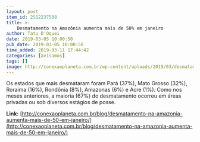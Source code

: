 ```yaml
---
layout: post
item_id: 2512237508
title: >-
    Desmatamento na Amazônia aumenta mais de 50% em janeiro
author: Tatu D'Oquei
date: 2019-03-05 10:00:50
pub_date: 2019-03-05 10:00:50
time_added: 2019-03-11 17:44:42
categories: [avisamos]
tags: []
image: http://conexaoplaneta.com.br/wp-content/uploads/2019/03/desmatamento-amazonia-aumenta-mais-50-janeiro-conexao-planeta.jpg
---
```


Os estados que mais desmataram foram Pará (37%), Mato Grosso (32%), Roraima (16%), Rondônia (8%), Amazonas (6%) e Acre (1%). Como nos meses anteriores, a maioria (67%) do desmatamento ocorreu em áreas privadas ou sob diversos estágios de posse.

**Link:** [http://conexaoplaneta.com.br/blog/desmatamento-na-amazonia-aumenta-mais-de-50-em-janeiro/](http://conexaoplaneta.com.br/blog/desmatamento-na-amazonia-aumenta-mais-de-50-em-janeiro/)

